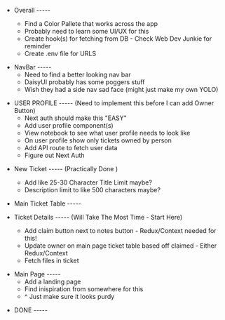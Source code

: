 - Overall -----

  - Find a Color Pallete that works across the app
  - Probably need to learn some UI/UX for this
  - Create hook(s) for fetching from DB - Check Web Dev Junkie for reminder
  - Create .env file for URLS

* NavBar -----
  - Need to find a better looking nav bar
  - DaisyUI probably has some poggers stuff
  - Wish they had a side nav sad face (might just make my own YOLO)

- USER PROFILE ----- (Need to implement this before I can add Owner Button)
  - Next auth should make this "EASY"
  - Add user profile component(s)
  - View notebook to see what user profile needs to look like
  - On user profile show only tickets owned by person
  - Add API route to fetch user data
  - Figure out Next Auth

* New Ticket ----- (Practically Done )

  - Add like 25-30 Character Title Limit maybe?
  - Description limit to like 500 characters maybe?

* Main Ticket Table -----

* Ticket Details ----- (Will Take The Most Time - Start Here)

  - Add claim button next to notes button - Redux/Context needed for this!
  - Update owner on main page ticket table based off claimed - Either Redux/Context
  - Fetch files in ticket

- Main Page -----
  - Add a landing page
  - Find inispiration from somewhere for this
  - ^ Just make sure it looks purdy

* DONE -----

<!-- - Add ticket details component(s) - check whiteboard/notebook for layout -->
<!-- - Add API route for notes based off ticketId -->
<!-- * Add New Job/ Ticket Button above table on main page -->
<!-- * Fetch Owner , Title, Tier, Ticket ID Only -->
<!-- * Add API to fetch ticket data -->
  <!-- * Add new ticket component(s) -->
  <!-- * Add API route for adding new ticket -->
  <!-- - View notebook on how new ticket form should look -->
  <!-- - Add Tier Dropdown - Tier C, Tier B, Tier A -->
  <!-- - Figure out of how attach files -->
  <!-- * Setup submitFormHandler with the new ticket API -->
  <!-- - Style New Job Button -->
